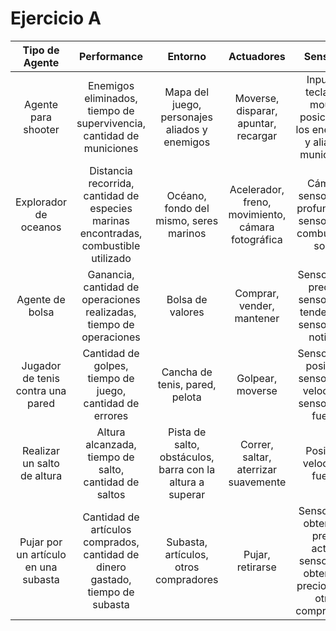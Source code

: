 # Ejercicio A

|            Tipo de Agente            |                                     Performance                                      |                          Entorno                          |                    Actuadores                     |                                           Sensores                                           |
| :----------------------------------: | :----------------------------------------------------------------------------------: | :-------------------------------------------------------: | :-----------------------------------------------: | :------------------------------------------------------------------------------------------: |
|         Agente para shooter          |         Enemigos eliminados, tiempo de supervivencia, cantidad de municiones         |       Mapa del juego, personajes aliados y enemigos       |       Moverse, disparar, apuntar, recargar        |          Input del teclado y mouse, posicion de los enemigos y aliados, municiones           |
|        Explorador de oceanos         | Distancia recorrida, cantidad de especies marinas encontradas, combustible utilizado |          Océano, fondo del mismo, seres marinos           | Acelerador, freno, movimiento, cámara fotográfica |               Cámara, sensores de profundidad, sensores de combustible, sonar                |
|           Agente de bolsa            |         Ganancia, cantidad de operaciones realizadas, tiempo de operaciones          |                     Bolsa de valores                      |             Comprar, vender, mantener             |              Sensores de precios, sensores de tendencias, sensores de noticias               |
|  Jugador de tenis contra una pared   |               Cantidad de golpes, tiempo de juego, cantidad de errores               |              Cancha de tenis, pared, pelota               |                 Golpear, moverse                  |               Sensores de posición, sensores de velocidad, sensores de fuerza                |
|     Realizar un salto de altura      |                Altura alcanzada, tiempo de salto, cantidad de saltos                 | Pista de salto, obstáculos, barra con la altura a superar |       Correr, saltar, aterrizar suavemente        |                                 Posición, velocidad, fuerza                                  |
| Pujar por un artículo en una subasta |    Cantidad de artículos comprados, cantidad de dinero gastado, tiempo de subasta    |           Subasta, artículos, otros compradores           |                 Pujar, retirarse                  | Sensor para obtener el precio actual, sensor para obtener el precio de los otros compradores |
